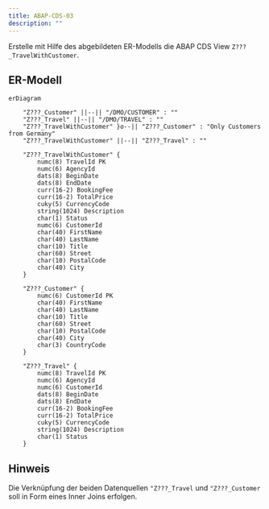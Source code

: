 ```yaml
---
title: ABAP-CDS-03
description: ""
---
```


Erstelle mit Hilfe des abgebildeten ER-Modells die ABAP CDS View `Z???_TravelWithCustomer`.

## ER-Modell

```mermaid
erDiagram

    "Z???_Customer" ||--|| "/DMO/CUSTOMER" : ""
    "Z???_Travel" ||--|| "/DMO/TRAVEL" : ""
    "Z???_TravelWithCustomer" }o--|| "Z???_Customer" : "Only Customers from Germany"
    "Z???_TravelWithCustomer" ||--|| "Z???_Travel" : ""

    "Z???_TravelWithCustomer" {
        numc(8) TravelId PK
        numc(6) AgencyId
        dats(8) BeginDate
        dats(8) EndDate
        curr(16-2) BookingFee
        curr(16-2) TotalPrice
        cuky(5) CurrencyCode
        string(1024) Description
        char(1) Status
        numc(6) CustomerId
        char(40) FirstName
        char(40) LastName
        char(10) Title
        char(60) Street
        char(10) PostalCode
        char(40) City
    }

    "Z???_Customer" {
        numc(6) CustomerId PK
        char(40) FirstName
        char(40) LastName
        char(10) Title
        char(60) Street
        char(10) PostalCode
        char(40) City
        char(3) CountryCode
    }

    "Z???_Travel" {
        numc(8) TravelId PK
        numc(6) AgencyId
        numc(6) CustomerId
        dats(8) BeginDate
        dats(8) EndDate
        curr(16-2) BookingFee
        curr(16-2) TotalPrice
        cuky(5) CurrencyCode
        string(1024) Description
        char(1) Status
    }
```

## Hinweis

Die Verknüpfung der beiden Datenquellen `"Z???_Travel` und `"Z???_Customer` soll in Form eines Inner Joins erfolgen.

